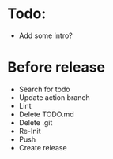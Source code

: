 # Todo:

- Add some intro?

# Before release

- Search for todo
- Update action branch
- Lint
- Delete TODO.md
- Delete .git
- Re-Init
- Push
- Create release
